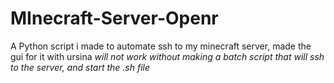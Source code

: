 # MInecraft-Server-Openr
A Python script i made to automate ssh to my minecraft server, 
made the gui for it with ursina
*will not work without making a batch script that will ssh to the server, and start the .sh file*
